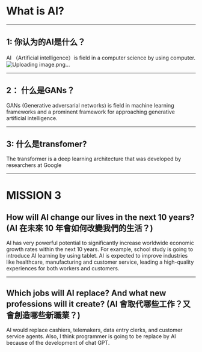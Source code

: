 # What is AI?
***
## 1: 你认为的AI是什么？
AI （Artificial intelligence）is field in a computer science by using computer. 
![Uploading image.png…]()

***
## 2： 什么是GANs？
GANs (Generative adversarial networks) is field in machine learning frameworks and a prominent framework for approaching generative artificial intelligence. 
***
## 3: 什么是transfomer?
The transformer is a deep learning architecture that was developed by researchers at Google
***
# MISSION 3
## How will AI change our lives in the next 10 years? (AI 在未來 10 年會如何改變我們的生活？)
AI has very powerful potential to significantly increase worldwide economic growth rates within the next 10 years. For example, school study is going to introduce AI learning by using tablet. AI is expected to improve industries like healthcare, manufacturing and customer service, leading a high-quality experiences for both workers and customers. 
***
## Which jobs will AI replace? And what new professions will it create? (AI 會取代哪些工作？又會創造哪些新職業？)
AI would replace cashiers, telemakers, data entry clerks, and customer service agents. Also, I think programmer is going to be replace by AI because of the development of chat GPT. 
